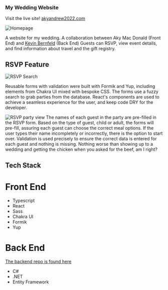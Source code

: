 ### My Wedding Website

Visit the live site!
[akyandrew2022.com](http://akyandrew2022.com)

![Homepage](#.png)

A website for my wedding.
A collaboration between Aky Mac Donald (Front End) and [Kevin Bernfeld](https://github.com/myopicmage) (Back End)
Guests can RSVP, view event details, and find information about travel and the gift registry.

## RSVP Feature

![RSVP Search](#.png)

Reusable forms with validation were built with Formik and Yup, including elements from Chakra UI mixed with bespoke CSS. The forms use a fuzzy search to grab parties from the database. React's components are used to achieve a seamless experience for the user, and keep code DRY for the developer.

![RSVP party view](#.png)
The names of each guest in the party are pre-filled in the RSVP form. Based on the type of guest, child or adult, the forms will pre-fill, assuring each guest can choose the correct meal options. If the user types their name incompletely or incorrectly, there is the option to start over. Validation is used precisely to ensure the correct data is entered for each guest and nothing is missing. Nothing worse than showing up to a wedding and getting the chicken when you asked for the beef, am I right?

## Tech Stack
# Front End
- Typescript
- React
- Sass
- Chakra UI
- Formik
- Yup

# Back End
[The backend repo is found here](https://github.com/doginasweater/akywedding-backend)
- C#
- .NET
- Entity Framework